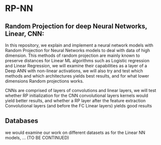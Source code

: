 # RP-NN
## Random Projection for deep Neural Networks, Linear, CNN:
In this repository, we explain and implement a neural network models with Random Projection for Neural Networks models to
deal with data of high dimension.
This methods of random projection are mainly known to preserve distances for Linear ML algorithms such as Logistic regression and Linear Regression,
we will examine their capabilities as a layer of a Deep ANN with non-linear activations, we will also try and test which methods and which architectures yields best results,
and for what lower dimensions Random projections works.<br/>

CNNs are comprised of layers of convolutions and linear layers, we will test whether RP initialization for the CNN convolutional layers kernels would yield better results,
and whether a RP layer after the feature extraction Convolutional layers (and before the FC Linear layers) yields good results

## Databases
we would examine our work on different datasets as for the Linear NN models, ... (TO BE CONTINUED)
